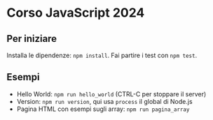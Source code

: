 # Corso JavaScript 2024

## Per iniziare

Installa le dipendenze: `npm install`.
Fai partire i test con `npm test`.

## Esempi

- Hello World: `npm run hello_world` (CTRL-C per stoppare il server)
- Version: `npm run version`, qui usa `process` il global di Node.js
- Pagina HTML con esempi sugli array: `npm run pagina_array`
